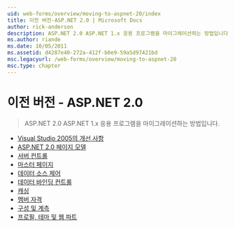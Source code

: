 ```yaml
---
uid: web-forms/overview/moving-to-aspnet-20/index
title: 이전 버전-ASP.NET 2.0 | Microsoft Docs
author: rick-anderson
description: ASP.NET 2.0 ASP.NET 1.x 응용 프로그램을 마이그레이션하는 방법입니다.
ms.author: riande
ms.date: 10/05/2011
ms.assetid: d4287e40-272a-412f-b0e9-59a5d97421bd
msc.legacyurl: /web-forms/overview/moving-to-aspnet-20
msc.type: chapter
---
```

<a name="older-versions---aspnet-20"></a>이전 버전 - ASP.NET 2.0
====================
> ASP.NET 2.0 ASP.NET 1.x 응용 프로그램을 마이그레이션하는 방법입니다.


- [Visual Studio 2005의 개선 사항](improvements-in-visual-studio-2005.md)
- [ASP.NET 2.0 페이지 모델](the-asp-net-2-0-page-model.md)
- [서버 컨트롤](server-controls.md)
- [마스터 페이지](master-pages.md)
- [데이터 소스 제어](data-source-controls.md)
- [데이터 바인딩 컨트롤](data-bound-controls.md)
- [캐싱](caching.md)
- [멤버 자격](membership.md)
- [구성 및 계측](configuration-and-instrumentation.md)
- [프로필, 테마 및 웹 파트](profiles-themes-and-web-parts.md)
